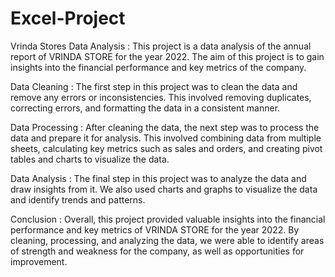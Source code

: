# Excel-Project
Vrinda Stores Data Analysis :
This project is a data analysis of the annual report of VRINDA STORE for the year 2022.
The aim of this project is to gain insights into the financial performance and key metrics of the company.

Data Cleaning :
The first step in this project was to clean the data and remove any errors or inconsistencies.
This involved removing duplicates, correcting errors, and formatting the data in a consistent manner.

Data Processing :
After cleaning the data, the next step was to process the data and prepare it for analysis.
This involved combining data from multiple sheets, calculating key metrics such as sales and orders, and creating pivot tables and charts to visualize the data.

Data Analysis :
The final step in this project was to analyze the data and draw insights from it.
We also used charts and graphs to visualize the data and identify trends and patterns.

Conclusion :
Overall, this project provided valuable insights into the financial performance and key metrics of VRINDA STORE for the year 2022.
By cleaning, processing, and analyzing the data, we were able to identify areas of strength and weakness for the company, as well as opportunities for improvement.
